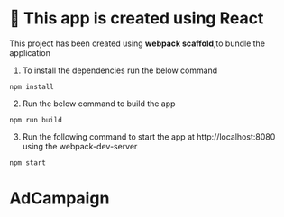 # 🚀 This app is created using React 

This project has been created using **webpack scaffold**,to bundle the application

1. To install the dependencies run the below command

```
npm install
```

2. Run the below command to build the app

```
npm run build
```

3. Run the following command to start the app at http://localhost:8080 using the webpack-dev-server

```
npm start
```




# AdCampaign
